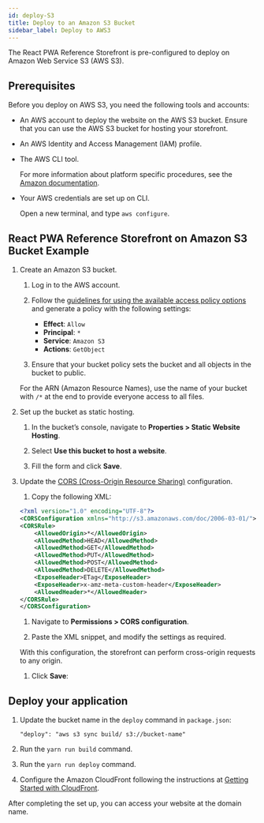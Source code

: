 ```yaml
---
id: deploy-S3
title: Deploy to an Amazon S3 Bucket
sidebar_label: Deploy to AWS3
---
```


The React PWA Reference Storefront is pre-configured to deploy on Amazon Web Service S3 (AWS S3).

## Prerequisites

Before you deploy on AWS S3, you need the following tools and accounts:

* An AWS account to deploy the website on the AWS S3 bucket. Ensure that you can use the AWS S3 bucket for hosting your storefront.

* An AWS Identity and Access Management (IAM) profile.

* The AWS CLI tool.

    For more information about platform specific procedures, see the [Amazon documentation](https://docs.aws.amazon.com/cli/latest/userguide/cli-chap-install.html).

* Your AWS credentials are set up on CLI.

    Open a new terminal, and type  `aws configure`.

## React PWA Reference Storefront on Amazon S3 Bucket Example

1. Create an Amazon S3 bucket.

    1. Log in to the AWS account.

    1. Follow the [guidelines for using the available access policy options](https://docs.aws.amazon.com/AmazonS3/latest/dev/access-policy-alternatives-guidelines.html) and generate a policy with the following settings:

        * **Effect**: `Allow`
        * **Principal**: `*`
        * **Service**: `Amazon S3`
        * **Actions**: `GetObject`

    1. Ensure that your bucket policy sets the bucket and all objects in the bucket to public.

    For the ARN (Amazon Resource Names), use the name of your bucket with `/*` at the end to provide everyone access to all files.

1. Set up the bucket as static hosting.

    1. In the bucket’s console, navigate to **Properties > Static Website Hosting**.

    1. Select **Use this bucket to host a website**.

    1. Fill the form and click **Save**.

1. Update the [CORS (Cross-Origin Resource Sharing)](https://docs.aws.amazon.com/AmazonS3/latest/dev/cors.html) configuration.

    1. Copy the following XML:

    ```xml
    <?xml version="1.0" encoding="UTF-8"?>
    <CORSConfiguration xmlns="http://s3.amazonaws.com/doc/2006-03-01/">
    <CORSRule>
        <AllowedOrigin>*</AllowedOrigin>
        <AllowedMethod>HEAD</AllowedMethod>
        <AllowedMethod>GET</AllowedMethod>
        <AllowedMethod>PUT</AllowedMethod>
        <AllowedMethod>POST</AllowedMethod>
        <AllowedMethod>DELETE</AllowedMethod>
        <ExposeHeader>ETag</ExposeHeader>
        <ExposeHeader>x-amz-meta-custom-header</ExposeHeader>
        <AllowedHeader>*</AllowedHeader>
    </CORSRule>
    </CORSConfiguration>
    ```

    1. Navigate to **Permissions > CORS configuration**.

    1. Paste the XML snippet, and modify the settings as required.

    With this configuration, the storefront can perform cross-origin requests to any origin.

    1. Click **Save**:

## Deploy your application

1. Update the bucket name in the `deploy` command in `package.json`:

    `"deploy": "aws s3 sync build/ s3://bucket-name"`

1. Run the `yarn run build` command.

1. Run the `yarn run deploy` command.

1. Configure the Amazon CloudFront following the instructions at [Getting Started with CloudFront](https://docs.aws.amazon.com/AmazonCloudFront/latest/DeveloperGuide/GettingStarted.html).

After completing the set up, you can access your website at the domain name.

